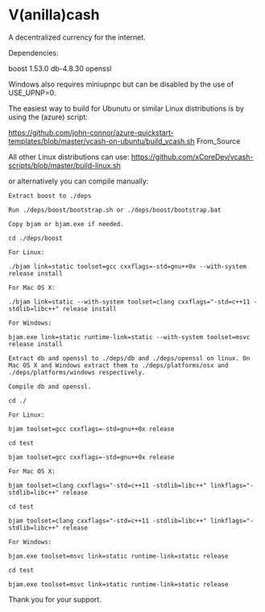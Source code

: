 V(anilla)cash
===========

A decentralized currency for the internet.

Dependencies:

boost 1.53.0
db-4.8.30
openssl

Windows also requires miniupnpc but can be disabled by the use of USE_UPNP=0.

The easiest way to build for Ubunutu or similar Linux distributions is by using the (azure) script:

https://github.com/john-connor/azure-quickstart-templates/blob/master/vcash-on-ubuntu/build_vcash.sh From_Source

All other Linux distributions can use: https://github.com/xCoreDev/vcash-scripts/blob/master/build-linux.sh

or alternatively you can compile manually:

```
Extract boost to ./deps

Run ./deps/boost/bootstrap.sh or ./deps/boost/bootstrap.bat

Copy bjam or bjam.exe if needed.

cd ./deps/boost

For Linux:

./bjam link=static toolset=gcc cxxflags=-std=gnu++0x --with-system release install

For Mac OS X:

./bjam link=static --with-system toolset=clang cxxflags="-std=c++11 -stdlib=libc++" release install

For Windows:

bjam.exe link=static runtime-link=static --with-system toolset=msvc release install

Extract db and openssl to ./deps/db and ./deps/openssl on linux. On Mac OS X and Windows extract them to ./deps/platforms/osx and ./deps/platforms/windows respectively.

Compile db and openssl.

cd ./

For Linux:

bjam toolset=gcc cxxflags=-std=gnu++0x release

cd test

bjam toolset=gcc cxxflags=-std=gnu++0x release

For Mac OS X:

bjam toolset=clang cxxflags="-std=c++11 -stdlib=libc++" linkflags="-stdlib=libc++" release

cd test

bjam toolset=clang cxxflags="-std=c++11 -stdlib=libc++" linkflags="-stdlib=libc++" release

For Windows:

bjam.exe toolset=msvc link=static runtime-link=static release

cd test

bjam.exe toolset=msvc link=static runtime-link=static release
```

Thank you for your support.
